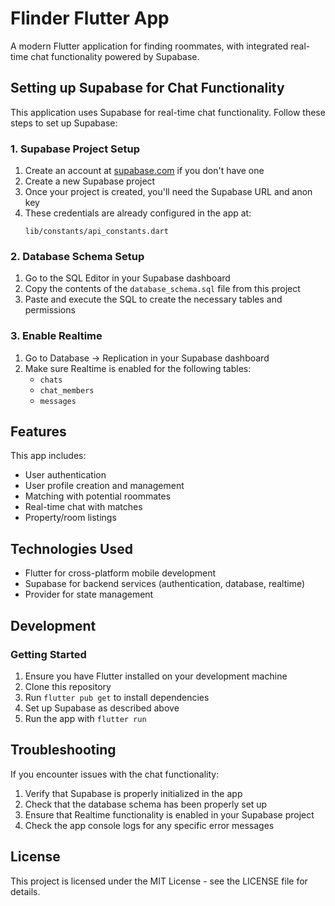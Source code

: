 # Flinder Flutter App

A modern Flutter application for finding roommates, with integrated real-time chat functionality powered by Supabase.

## Setting up Supabase for Chat Functionality

This application uses Supabase for real-time chat functionality. Follow these steps to set up Supabase:

### 1. Supabase Project Setup

1. Create an account at [supabase.com](https://supabase.com) if you don't have one
2. Create a new Supabase project
3. Once your project is created, you'll need the Supabase URL and anon key
4. These credentials are already configured in the app at:
   ```
   lib/constants/api_constants.dart
   ```

### 2. Database Schema Setup

1. Go to the SQL Editor in your Supabase dashboard
2. Copy the contents of the `database_schema.sql` file from this project
3. Paste and execute the SQL to create the necessary tables and permissions

### 3. Enable Realtime

1. Go to Database → Replication in your Supabase dashboard
2. Make sure Realtime is enabled for the following tables:
   - `chats`
   - `chat_members`
   - `messages`

## Features

This app includes:

- User authentication
- User profile creation and management
- Matching with potential roommates
- Real-time chat with matches
- Property/room listings

## Technologies Used

- Flutter for cross-platform mobile development
- Supabase for backend services (authentication, database, realtime)
- Provider for state management

## Development

### Getting Started

1. Ensure you have Flutter installed on your development machine
2. Clone this repository
3. Run `flutter pub get` to install dependencies
4. Set up Supabase as described above
5. Run the app with `flutter run`

## Troubleshooting

If you encounter issues with the chat functionality:

1. Verify that Supabase is properly initialized in the app
2. Check that the database schema has been properly set up
3. Ensure that Realtime functionality is enabled in your Supabase project
4. Check the app console logs for any specific error messages

## License

This project is licensed under the MIT License - see the LICENSE file for details.
